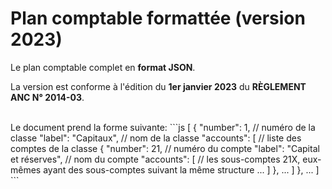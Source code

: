 # Plan comptable formattée (version 2023)

Le plan comptable complet en **format JSON**.

La version est conforme à l'édition du **1er janvier 2023** du **RÈGLEMENT ANC N° 2014-03**.

</br>
Le document prend la forme suivante: 
```js
[
  {
    "number": 1, // numéro de la classe
    "label": "Capitaux", // nom de la classe
    "accounts": [ // liste des comptes de la classe
      {
        "number": 21, // numéro du compte
        "label": "Capital et réserves", // nom du compte
        "accounts": [
          // les sous-comptes 21X, eux-mêmes ayant des sous-comptes suivant la même structure
          ...
        ]
      },
      ...
    ]
  },
  ...
]
```
